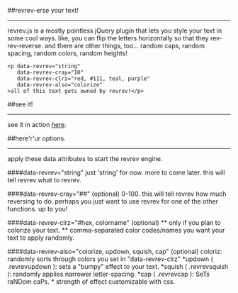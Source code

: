 ##revrev-erse your text!
- - -
revrev.js is a mostly pointless jQuery plugin that lets you style your text in some cool ways. like, you can flip the letters horizontally so that they rev-rev-reverse. and there are other things, too... random caps, random spacing, random colors, random heights!

    <p data-revrev="string"
       data-revrev-cray="10"
       data-revrev-clrz="red, #111, teal, purple"
       data-revrev-also="colorize"
    >all of this text gets owned by revrev!</p>

##see it!
- - -
see it in action [here](http://spsawchuk.github.com/revrev.js).

##here'r'ur options.
- - -
apply these data attributes to start the revrev engine.

####data-revrev="string"
    just 'string' for now. more to come later. this will tell revrev what to revrev.

####data-revrev-cray="##" (optional)
    0-100. this will tell revrev how much reversing to do.
    perhaps you just want to use revrev for one of the other functions. up to you!

####data-revrev-clrz="#hex, colorname" (optional)
    ** only if you plan to colorize your text. **
    comma-separated color codes/names you want your text to apply randomly.

####data-revrev-also="colorize, updown, squish, cap" (optional)
    coloriz: randomly sorts through colors you set in "data-revrev-clrz"
    *updown ( .revrevupdown ): sets a "bumpy" effect to your text.
    *squish ( .revrevsquish ): randomly applies narrower letter-spacing.
    *cap ( .revrevcap ): SeTs raNDom caPs.
    * strength of effect customizable with css.